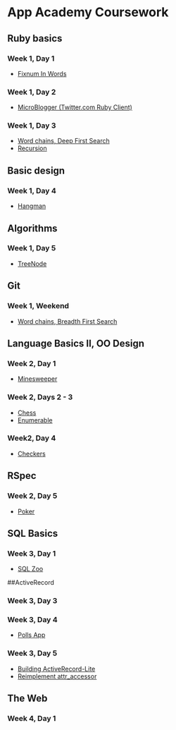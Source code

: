 # App Academy Coursework

## Ruby basics
### Week 1, Day 1
+ [Fixnum In Words][in_words]

[in_words]: w1d1/in_words.rb

### Week 1, Day 2
+ [MicroBlogger (Twitter.com Ruby Client)][micro_blogger]

[micro_blogger]: w1d2/micro_blogger.rb

### Week 1, Day 3
+ [Word chains, Deep First Search][word_chain]
+ [Recursion][recursion]

[word_chain]: w1d3/word_chain.rb
[recursion]: w1d3/recursion.rb

## Basic design

### Week 1, Day 4
+ [Hangman][hangman]

[hangman]: w1d4/hangman.rb

## Algorithms

### Week 1, Day 5
+ [TreeNode][tree_node]

[tree_node]: w1d5/tree_node.rb

## Git
### Week 1, Weekend
+ [Word chains, Breadth First Search][word_chains]

[word_chains]: w1we/word_chain.rb

## Language Basics II, OO Design
### Week 2, Day 1
+ [Minesweeper][minesweeper]

[minesweeper]: w2d1/minesweeper.rb

### Week 2, Days 2 - 3
+ [Chess][chess]
+ [Enumerable][enumerable]

[chess]: w2d2/chess.rb
[enumerable]: w2d2/enumerable.rb

### Week2, Day 4
+ [Checkers][checkers]

[checkers]: w2d4/checkers.rb

## RSpec
### Week 2, Day 5
+ [Poker][poker]

[poker]: w2d5/poker

## SQL Basics
### Week 3, Day 1
+ [SQL Zoo][sql_zoo]

[sql_zoo]: w3d1

##ActiveRecord
### Week 3, Day 3

### Week 3, Day 4
+ [Polls App][polls]

[polls]: w3d4/PollsApp

### Week 3, Day 5
+ [Building ActiveRecord-Lite][build-your-own-ar]
+ [Reimplement attr_accessor][new_attr_accessor]

[build-your-own-ar]: w3d5/active_record_lite
[new_attr_accessor]: w3d5/new_attr_accessor.rb

## The Web
### Week 4, Day 1